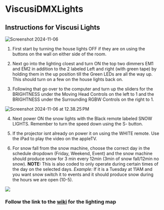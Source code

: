 # ViscusiDMXLights

## Instructions for Viscusi Lights

![Screenshot 2024-11-06](https://raw.githubusercontent.com/NYSCIexhibits/ViscusiDMXLights/refs/heads/main/Screenshot%202024-11-06%20at%2012.33.00%E2%80%AFPM.png?token=GHSAT0AAAAAAC2EF75KH4D4UOY3UA54HOJQZZM3P3A)

1. First start by turning the house lights OFF if they are on using the buttons on the wall on either side of the room.

2. Next go into the lighting cloest and turn ON the top two dimmers EM1 and EM2 in addition to the 2 labeled Left and right (with green tape) by holding them in the up position till the Green LEDs are all the way up. This should          turn on a few on the house lights back on.

3. Following that go over to the computer and turn up the sliders for the BRIGHTNESS under the Moving Head Controls on the left to 1 and the BRIGHTNESS under the Surrounding RGBW Controls on the right to 1. 

![Screenshot 2024-11-06 at 12.38.25 PM](https://raw.githubusercontent.com/NYSCIexhibits/ViscusiDMXLights/refs/heads/main/Screenshot%202024-11-06%20at%2012.38.25%E2%80%AFPM.png?token=GHSAT0AAAAAAC2EF75L34JTUAZAHDI43G2EZZM3ROQ)

4. Next power ON the snow lights with the Black remote labeled SNOW LIGHTS. Remember to turn the speed down using the S- button.

5. If the projector isnt already on power it on using the WHITE remote. Use the iPad to play the video on the appleTV.

6. For snow fall from the snow machine, choose the correct day in the schedule dropdown (Friday, Weekend, Event) and the snow machine should produce snow for 3 min every 12min (3min of snow fall/12min no snow). **NOTE:** This is also coded to only operate during certain times of the day on the selected days. _Example:_ If it is a Tuesday at 11AM and you want snow switch it to events and it should produce snow during the hours we are open (10-5).

![](https://raw.githubusercontent.com/NYSCIexhibits/ViscusiDMXLights/refs/heads/main/Screenshot%202024-11-07%20at%202.52.28%E2%80%AFPM.png)

### Follow the link to the [wiki](https://github.com/NYSCIexhibits/ViscusiDMXLights/wiki) for the lighting map
